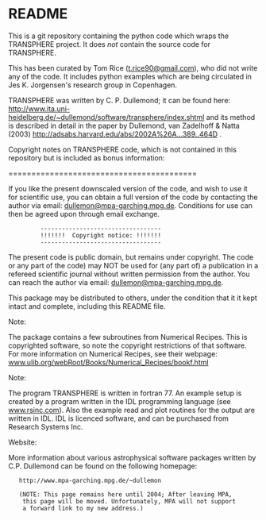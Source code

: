 README
======

This is a git repository containing the python code which wraps the TRANSPHERE project.
It does *not* contain the source code for TRANSPHERE.

This has been curated by Tom Rice (t.rice90@gmail.com), who did not write any of the code.
It includes python examples which are being circulated in Jes K. Jorgensen's research group in Copenhagen.

TRANSPHERE was written by C. P. Dullemond; it can be found here:
http://www.ita.uni-heidelberg.de/~dullemond/software/transphere/index.shtml
and its method is described in detail in the paper by
Dullemond, van Zadelhoff & Natta (2003) http://adsabs.harvard.edu/abs/2002A%26A...389..464D
.

Copyright notes on TRANSPHERE code, which is not contained in this repository but is included as bonus information:

=========================================

If you like the present downscaled version of the code, and wish
to use it for scientific use, you can obtain a full version of the
code by contacting the author via email:
dullemon@mpa-garching.mpg.de. Conditions for use can then be
agreed upon through email exchange.

             ----------------------------------
             !!!!!!!  Copyright notice: !!!!!!!
             ----------------------------------

The present code is public domain, but remains under copyright.
The code or any part of the code) may NOT be used for (any part
of) a publication in a refereed scientific journal without written
permission from the author. You can reach the author via email:
dullemon@mpa-garching.mpg.de.

This package may be distributed to others, under the condition
that it it kept intact and complete, including this README file.

Note:

  The package contains a few subroutines from Numerical Recipes.
  This is copyrighted software, so note the copyright restrictions
  of that software. For more information on Numerical Recipes, see
  their webpage:
      www.ulib.org/webRoot/Books/Numerical_Recipes/bookf.html

Note:

  The program TRANSPHERE is written in fortran 77. An example setup
  is created by a program written in the IDL programming language
  (see www.rsinc.com). Also the example read and plot routines for
  the output are written in IDL. IDL is licenced software, and can
  be purchased from Research Systems Inc.

Website:

   More information about various astrophysical software packages
   written by C.P. Dullemond can be found on the following homepage:

       http://www.mpa-garching.mpg.de/~dullemon

       (NOTE: This page remains here until 2004; After leaving MPA,
        this page will be moved. Unfortunately, MPA will not support
        a forward link to my new address.)
